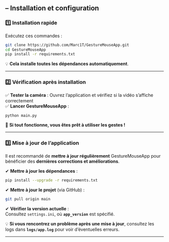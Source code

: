 ## **– Installation et configuration**  
### **1️⃣ Installation rapide**  
Exécutez ces commandes :  
```bash
git clone https://github.com/Marc1T/GestureMouseApp.git
cd GestureMouseApp
pip install -r requirements.txt
```
💡 **Cela installe toutes les dépendances automatiquement**.  

---

### **2️⃣ Vérification après installation**
✅ **Tester la caméra** : Ouvrez l’application et vérifiez si la vidéo s’affiche correctement  
✅ **Lancer GestureMouseApp** :  
```bash
python main.py
```
🚀 **Si tout fonctionne, vous êtes prêt à utiliser les gestes !**  

---

### **3️⃣ Mise à jour de l’application**  
Il est recommandé de **mettre à jour régulièrement** GestureMouseApp pour bénéficier des **dernières corrections et améliorations**.  

✔ **Mettre à jour les dépendances** :  
```bash
pip install --upgrade -r requirements.txt
```

✔ **Mettre à jour le projet** (via GitHub) :  
```bash
git pull origin main
```

✔ **Vérifier la version actuelle** :  
Consultez `settings.ini`, où **`app_version`** est spécifié.

💡 **Si vous rencontrez un problème après une mise à jour**, consultez les logs dans **`logs/app.log`** pour voir d’éventuelles erreurs.

---